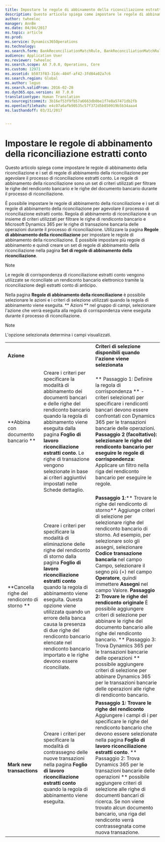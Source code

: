 ```yaml
---
title: Impostare le regole di abbinamento della riconciliazione estratti conto
description: Questo articolo spiega come impostare le regole di abbinamento della riconciliazione e i set di regole di abbinamento della riconciliazione per agevolare il processo di riconciliazione estratti conto. Le regole di abbinamento della riconciliazione sono un set di criteri utilizzati per filtrare le righe del rendiconto bancario e le righe del documento bancario durante il processo di riconciliazione.
author: twheeloc
manager: AnnBe
ms.date: 04/04/2017
ms.topic: article
ms.prod: 
ms.service: Dynamics365Operations
ms.technology: 
ms.search.form: BankReconciliationMatchRule, BankReconciliationMatchRuleSet
audience: Application User
ms.reviewer: twheeloc
ms.search.scope: AX 7.0.0, Operations, Core
ms.custom: 12971
ms.assetid: b5073f83-31dc-404f-af42-3fd84a02a7c6
ms.search.region: Global
ms.author: leguo
ms.search.validFrom: 2016-02-28
ms.dyn365.ops.version: AX 7.0.0
translationtype: Human Translation
ms.sourcegitcommit: 3b16ef53f9fb57a6663db0be1f7e0a57471db2fb
ms.openlocfilehash: e4c07a6afb90535c57f372d5b850919b5b34aaa4
ms.lasthandoff: 03/31/2017


---
```


# <a name="set-up-bank-reconciliation-matching-rules"></a>Impostare le regole di abbinamento della riconciliazione estratti conto

Questo articolo spiega come impostare le regole di abbinamento della riconciliazione e i set di regole di abbinamento della riconciliazione per agevolare il processo di riconciliazione estratti conto. Le regole di abbinamento della riconciliazione sono un set di criteri utilizzati per filtrare le righe del rendiconto bancario e le righe del documento bancario durante il processo di riconciliazione.

È possibile impostare le regole di abbinamento della riconciliazione e i set di regole di abbinamento della riconciliazione per agevolare il processo di riconciliazione estratti conto. Regola di abbinamento di riconciliazione è un insieme di criteri utilizzati per filtrare le righe di rendiconto bancario e Microsoft Dynamics 365 per le righe di transazione bancaria delle operazioni durante il processo di riconciliazione. Utilizzare la pagina **Regole di abbinamento della riconciliazione** per impostare le regole di abbinamento della riconciliazione. È possibile impostare più regole di abbinamento e quindi creare un set di regole di abbinamento della riconciliazione nella pagina **Set di regole di abbinamento della riconciliazione**. 

> [!NOTE] 
> Le regole di corrispondenza di riconciliazione estratti conto vengono utilizzate se riconciliate un rendiconto bancario elettronico tramite la riconciliazione degli estratti conto di anticipo. 

Nella pagina **Regole di abbinamento della riconciliazione** è possibile selezionare le azioni e i criteri di selezione utilizzati quando la regola di abbinamento viene eseguita. ** Azioni ** nel gruppo di campi, selezionare l'azione che verrà eseguita alla regola di corrispondenza viene eseguita durante il processo di riconciliazione.  

> [!NOTE] 
> L'opzione selezionata determina i campi visualizzati.

|                                    |                                                                                                                                                                                                                                                                                                               |                                                                                                                                                                                                                                                                                                                                                                                                                                                                                                                                                                                                                                  |
|------------------------------------|---------------------------------------------------------------------------------------------------------------------------------------------------------------------------------------------------------------------------------------------------------------------------------------------------------------|----------------------------------------------------------------------------------------------------------------------------------------------------------------------------------------------------------------------------------------------------------------------------------------------------------------------------------------------------------------------------------------------------------------------------------------------------------------------------------------------------------------------------------------------------------------------------------------------------------------------------------|
| **Azione**                         |                                                                                                                                                                                                                                                                                                               | **Criteri di selezione disponibili quando l'azione viene selezionata**                                                                                                                                                                                                                                                                                                                                                                                                                                                                                                                                                                         |
| **Abbina con documento bancario **       | Creare i criteri per specificare la modalità di abbinamento dei documenti bancari e delle righe del rendiconto bancario quando la regola di abbinamento viene eseguita dalla pagina **Foglio di lavoro riconciliazione estratti conto**. Le righe di transazione vengono selezionate in base ai criteri aggiuntivi impostati nelle Schede dettaglio.                                | ** Passaggio 1: Definire la regola di corrispondenza ** - criteri selezionati per specificare i rendiconti bancari devono essere confrontati con Dynamics 365 per le transazioni bancarie delle operazioni. **Passaggio 2 (facoltativo): selezionare le righe del rendiconto bancario per eseguire le regole di corrispondenza:** Applicare un filtro nella riga del rendiconto bancario per eseguire le regole.                                                                                                                                                                                                                                                                                                               |
| **Cancella righe del rendiconto di storno ** | Creare i criteri per specificare la modalità di eliminazione delle righe del rendiconto di storno dalla pagina **Foglio di lavoro riconciliazione estratti conto** quando la regola di abbinamento viene eseguita. Questa opzione viene utilizzata quando un errore della banca causa la presenza di due righe del rendiconto bancario elencate nel rendiconto bancario importato e le righe devono essere riconciliate. | **Passaggio 1**:** Trovare le righe del rendiconto di storno** Aggiunge criteri di selezione per selezionare righe del rendiconto bancario di storno. Ad esempio, per selezionare solo gli assegni, selezionare **Codice transazione bancaria** nel campo Campo, selezionare il segno più (+) nel campo **Operatore**, quindi immettere **Assegni** nel campo Valore. **Passaggio 2: Trovare le righe del rendiconto originale** È possibile aggiungere criteri di selezione per abbinare le righe del documento bancario alle righe del rendiconto bancario. ** Passaggio 3: Trova Dynamics 365 per le transazioni bancarie delle operazioni ** possibile aggiungere criteri di selezione per abbinare Dynamics 365 per le transazioni bancarie delle operazioni alle righe di rendiconto bancario. |
| **Mark new transactions**          | Creare i criteri per specificare la modalità di contrassegno delle nuove transazioni nella pagina **Foglio di lavoro riconciliazione estratti conto** quando la regola di abbinamento viene eseguita.                                                                                                                                                                 | **Passaggio 1: Trovare le righe del rendiconto** Aggiungere i campi di i per specificare le righe del rendiconto bancario che devono essere selezionate nella pagina **Foglio di lavoro riconciliazione estratti conto**. ** Passaggio 2: Trova Dynamics 365 per le transazioni bancarie delle operazioni ** possibile aggiungere criteri di selezione alle righe di documenti bancari di ricerca. Se non viene trovato alcun documento bancario, una riga del rendiconto verrà contrassegnata come nuova transazione.                                                                                                                                                                                                                                             |

 





